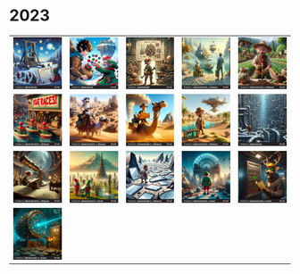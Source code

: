 # 2023

|       |       |       |       |       |
| :---: | :---: | :---: | :---: | :---: |
| <a href="https://adventofcode.com/2023/day/1"><img alt="day1" src="./art/day01-trebuchet.png"></a> | <a href="https://adventofcode.com/2023/day/2"><img alt="day2" src="./art/day02-cubes-conundrum.png"></a> | <a href="https://adventofcode.com/2023/day/3"><img alt="day3" src="./art/day03-gear-ratios.png"></a> | <a href="https://adventofcode.com/2023/day/4"><img alt="day4" src="./art/day04-scratchcards.png"></a> | <a href="https://adventofcode.com/2023/day/5"><img alt="day5" src="./art/day05-give-a-seed-a-fertilizer.png"></a> |
| <a href="https://adventofcode.com/2023/day/6"><img alt="day6" src="./art/day06-wait-for-it.png"></a> | <a href="https://adventofcode.com/2023/day/7"><img alt="day7" src="./art/day07-camel_cards.png"></a> | <a href="https://adventofcode.com/2023/day/8"><img alt="day8" src="./art/day08-haunted-wasteland.png"></a> | <a href="https://adventofcode.com/2023/day/9"><img alt="day9" src="./art/day09-mirage-maintenance.png"></a> | <a href="https://adventofcode.com/2023/day/10"><img alt="day10" src="./art/day10-pipe-maze.png"></a> |
| <a href="https://adventofcode.com/2023/day/11"><img alt="day11" src="./art/day11-cosmic-expansion.jpg"></a> | <a href="https://adventofcode.com/2023/day/12"><img alt="day12" src="./art/day12-hot-springs.jpg"></a> | <a href="https://adventofcode.com/2023/day/13"><img alt="day13" src="./art/day13-point-of-incidence.jpg"></a> | <a href="https://adventofcode.com/2023/day/14"><img alt="day14" src="./art/day14-parabolic-reflector-dish.jpg"></a> | <a href="https://adventofcode.com/2023/day/15"><img alt="day15" src="./art/day15-lens-library.jpg"></a> |
| <a href="https://adventofcode.com/2023/day/16"><img alt="day16" src="./art/day16-floor-will-be-lava.jpg"></a> | | | | |
